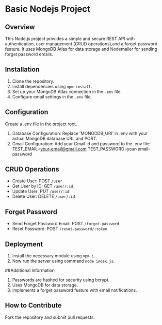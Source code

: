# Basic Nodejs Project

## Overview
This Node.js project provides a simple and secure REST API with authentication, user management (CRUD operations),and a forget password feature. It uses MongoDB Atlas for data storage and Nodemailer for sending forget password emails.

## Installation
1. Clone the repository.
2. Install dependencies using `npm install`.
3. Set up your MongoDB Atlas connection in the `.env` file.
4. Configure email settings in the `.env` file.
   
## Configuration
Create a .env file in the project root.
1. Database Configuration: Replace 'MONGODB_URI' in .env with your actual MongoDB database URL and PORT.
2. Gmail Configuration:
Add your Gmail id and password to the .env file:
  TEST_EMAIL=your-email@gmail.com
  TEST_PASSWORD=your-email-password

## CRUD Operations
- Create User: POST `/user`
- Get User by ID: GET `/user/:id`
- Update User: PUT `/user/:id`
- Delete User: DELETE `/user/:id`

## Forget Password
- Send Forget Password Email: POST `/forgot-password`
- Reset Password: POST `/reset-password/:token`

## Deployment
1. Install the necessary module using `npm i`.
2. Now run the server using command `node index.js`.

##Additional Information
1. Passwords are hashed for security using bcrypt.
2. Uses MongoDB for data storage.
3. Implements a forget password feature with email notifications.

## How to Contribute
Fork the repository and submit pull requests.
